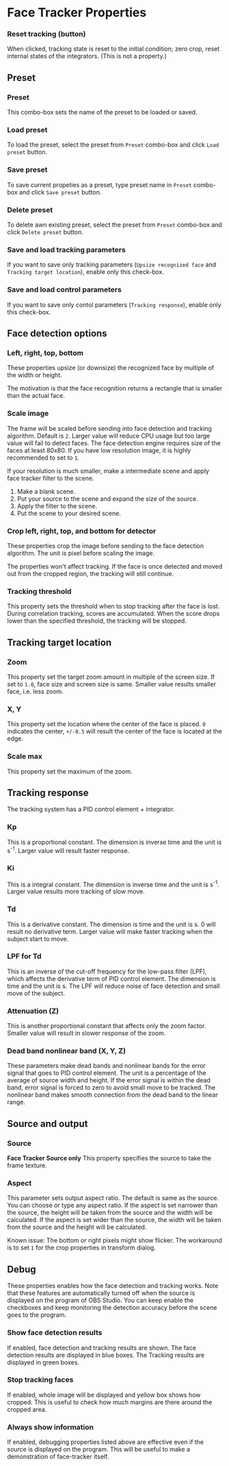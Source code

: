 # Face Tracker Properties

### Reset tracking (button)
When clicked, tracking state is reset to the initial condition; zero crop, reset internal states of the integrators.
(This is not a property.)

## Preset

### Preset
This combo-box sets the name of the preset to be loaded or saved.

### Load preset
To load the preset, select the preset from `Preset` combo-box and click `Load preset` button.

### Save preset
To save current propeties as a preset, type preset name in `Preset` combo-box and click `Save preset` button.

### Delete preset
To delete awn existing preset, select the preset from `Preset` combo-box and click `Delete preset` button.

### Save and load tracking parameters
If you want to save only tracking parameters (`Upsize recognized face` and `Tracking target location`), enable only this check-box.

### Save and load control parameters
If you want to save only contol parameters (`Tracking response`), enable only this check-box.

## Face detection options

### Left, right, top, bottom
These properties upsize (or downsize) the recognized face by multiple of the width or height.

The motivation is that the face recognition returns a rectangle that is smaller than the actual face.

### Scale image
The frame will be scaled before sending into face detection and tracking algorithm.
Default is `2`.
Larger value will reduce CPU usage but too large value will fail to detect faces.
The face detection engine requires size of the faces at least 80x80.
If you have low resolution image, it is highly recommended to set to `1`.

If your resolution is much smaller, make a intermediate scene and apply face tracker filter to the scene.
1. Make a blank scene.
1. Put your source to the scene and expand the size of the source.
1. Apply the filter to the scene.
1. Put the scene to your desired scene.

### Crop left, right, top, and bottom for detector
These properties crop the image before sending to the face detection algorithm.
The unit is pixel before scaling the image.

The properties won't affect tracking.
If the face is once detected and moved out from the cropped region,
the tracking will still continue.

### Tracking threshold
This property sets the threshold when to stop tracking after the face is lost.
During correlation tracking, scores are accumulated.
When the score drops lower than the specified threshold,
the tracking will be stopped.

## Tracking target location

### Zoom
This property set the target zoom amount in multiple of the screen size.
If set to `1.0`, face size and screen size is same.
Smaller value results smaller face, i.e. less zoom.

### X, Y
This property set the location where the center of the face is placed.
`0` indicates the center, `+/-0.5` will result the center of the face is located at the edge.

### Scale max
This property set the maximum of the zoom.

## Tracking response

The tracking system has a PID control element + integrator.

### Kp
This is a proportional constant. The dimension is inverse time and the unit is s<sup>-1</sup>.
Larger value will result faster response.

### Ki
This is a integral constant. The dimension is inverse time and the unit is s<sup>-1</sup>.
Larger value results more tracking of slow move.

### Td
This is a derivative constant. The dimension is time and the unit is s.
0 will result no derivative term.
Larger value will make faster tracking when the subject start to move.

### LPF for Td
This is an inverse of the cut-off frequency for the low-pass filter (LPF), which affects the derivative term of PID control element. The dimension is time and the unit is s.
The LPF will reduce noise of face detection and small move of the subject.

### Attenuation (Z)
This is another proportional constant that affects only the zoom factor.
Smaller value will result in slower response of the zoom.

### Dead band nonlinear band (X, Y, Z)
These parameters make dead bands and nonlinear bands for the error signal that goes to PID control element.
The unit is a percentage of the average of source width and height.
If the error signal is within the dead band, error signal is forced to zero to avoid small move to be tracked.
The nonlinear band makes smooth connection from the dead band to the linear range.

## Source and output

### Source
**Face Tracker Source only**
This property specifies the source to take the frame texture.

### Aspect
This parameter sets output aspect ratio. The default is same as the source.
You can choose or type any aspect ratio.
If the aspect is set narrower than the source, the height will be taken from the source and the width will be calculated.
If the aspect is set wider than the source, the width will be taken from the source and the height will be calculated.

Known issue: The bottom or right pixels might show flicker. The workaround is to set `1` for the crop properties in transform dialog.

## Debug
These properties enables how the face detection and tracking works.
Note that these features are automatically turned off when the source is displayed on the program of OBS Studio.
You can keep enable the checkboxes and keep monitoring the detection accuracy before the scene goes to the program.

### Show face detection results
If enabled, face detection and tracking results are shown.
The face detection results are displayed in blue boxes.
The Tracking results are displayed in green boxes.

### Stop tracking faces
If enabled, whole image will be displayed and yellow box shows how cropped.
This is useful to check how much margins are there around the cropped area.

### Always show information
If enabled, debugging properties listed above are effective even if the source is displayed on the program.
This will be useful to make a demonstration of face-tracker itself.
